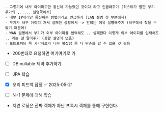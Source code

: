 	- 그렇기에 내부 아이피로만 통신이 가능했던 것이다 라고 언급해주기 (히스타가 말한 부기 우가의 ,..... 설명쪽에서)
	- 내부 IP끼리만 통신하는 방법이라고 언급하기 (LAN 설명 첫 부분에서)
	- 부기가 내부 아이피 쳐서 실패한 상황에서 -> 안되는 이유 설명해주기 (내부에서 찾을 수 없기 떄문에)
	- WAN 설명에서 부기가 외부 아이피를 입력해도 .. 실패한다 이렇게 외부 아이피를 입력해도 .. 라는 걸 알려주기 (상황 설명이 없음)
	- 포트포워딩 쪽 시각자료가 너무 복잡함 좀 더 단순화 할 수 있을 것 같음


- 200번대로 요청하면 여기여기로 가


- [ ] DB nullable 제약 추가하기
- [ ] JPA 학습
- [x] 오리 피드백 답장 ✅ 2025-05-21
- [ ] N+1 문제에 대해 학습



- 지연 로딩은 진짜 객체가 아닌 프록시 객체를 통해 구현한다.